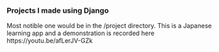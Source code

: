 <h3>Projects I made using Django</h3>
Most notible one would be in the /project directory.
This is a Japanese learning app and a demonstration is recorded here
https://youtu.be/afLerJV-GZk
